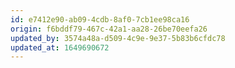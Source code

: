```yaml
---
id: e7412e90-ab09-4cdb-8af0-7cb1ee98ca16
origin: f6bddf79-467c-42a1-aa28-26be70eefa26
updated_by: 3574a48a-d509-4c9e-9e37-5b83b6cfdc78
updated_at: 1649690672
---
```

